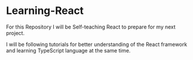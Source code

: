 # Learning-React
For this Repository I will be Self-teaching React to prepare for my next project.

I will be following tutorials for better understanding of the React framework and learning TypeScript language at the same time.
